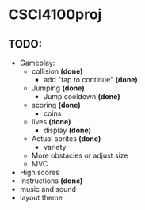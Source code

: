 # CSCI4100proj

## TODO:
- Gameplay:
	- collision **(done)**
		- add "tap to continue" **(done)**
	- Jumping **(done)**
		- Jump cooldown **(done)**
	- scoring **(done)**
		- coins
	- lives **(done)**
		- display **(done)**
	- Actual sprites **(done)**
		- variety
	- More obstacles or adjust size
	- MVC
- High scores
- Instructions **(done)**
- music and sound
- layout theme
